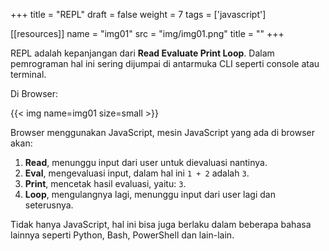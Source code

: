 +++
title = "REPL"
draft = false
weight = 7
tags = ['javascript']

[[resources]]
name = "img01"
src = "img/img01.png"
title = ""
+++

REPL adalah kepanjangan dari **Read Evaluate Print Loop**. Dalam pemrograman hal ini sering dijumpai di antarmuka CLI seperti console atau terminal.

Di Browser:

{{< img name=img01 size=small >}}

Browser menggunakan JavaScript, mesin JavaScript yang ada di browser akan:

1. **Read**, menunggu input dari user untuk dievaluasi nantinya.
2. **Eval**, mengevaluasi input, dalam hal ini `1 + 2` adalah `3`.
3. **Print**, mencetak hasil evaluasi, yaitu: `3`.
4. **Loop**, mengulangnya lagi, menunggu input dari user lagi dan seterusnya.

Tidak hanya JavaScript, hal ini bisa juga berlaku dalam beberapa bahasa lainnya seperti Python, Bash, PowerShell dan lain-lain.